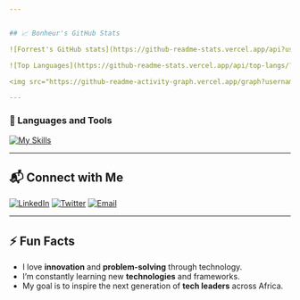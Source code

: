 ```yaml
---


## 📈 Bonheur's GitHub Stats

![Forrest's GitHub stats](https://github-readme-stats.vercel.app/api?username=ibonheur15&show_icons=true&theme=gruvbox)

![Top Languages](https://github-readme-stats.vercel.app/api/top-langs/?username=ibonheur15&layout=compact&theme=radical)

<img src="https://github-readme-activity-graph.vercel.app/graph?username=ibonheur15&bg_color=1c1917&color=ffffff&line=6366f1&point=ffffff&area_color=1c1917&area=true&hide_border=true&custom_title=GitHub%20Commits%20Graph" alt="GitHub Commits Graph" />

---
```

### 🧰 Languages and Tools

[![My Skills](https://skillicons.dev/icons?i=js,ts,html,css,cpp,figma,mongodb,nodejs,postman,react,tailwind)](https://skillicons.dev)

---

## 📬 Connect with Me

[![LinkedIn](https://img.shields.io/badge/-LinkedIn-0A66C2?style=for-the-badge&logo=linkedin&logoColor=white)](https://www.linkedin.com/in/your-profile/)
[![Twitter](https://img.shields.io/badge/-Twitter-1DA1F2?style=for-the-badge&logo=twitter&logoColor=white)](https://twitter.com/your-username)
[![Email](https://img.shields.io/badge/-Email-D14836?style=for-the-badge&logo=gmail&logoColor=white)](mailto:ibonheur15@gmail.com)

---

## ⚡ Fun Facts
- I love **innovation** and **problem-solving** through technology.
- I’m constantly learning new **technologies** and frameworks.
- My goal is to inspire the next generation of **tech leaders** across Africa.

